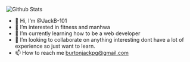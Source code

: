 ![Github Stats](https://github-readme-stats.vercel.app/api?username=JackB-101&bg_color=30,e96443,904e95&title_color=fff&text_color=fff)

- 👋 Hi, I’m @JackB-101
- 👀 I’m interested in fitness and manhwa
- 🌱 I’m currently learning how to be a web developer
- 💞️ I’m looking to collaborate on anything interesting dont have a lot of experience so just want to learn.
- 📫 How to reach me burtonjackpg@gmail.com

<!---
JackB-101/JackB-101 is a ✨ special ✨ repository because its `README.md` (this file) appears on your GitHub profile.
You can click the Preview link to take a look at your changes.
--->
